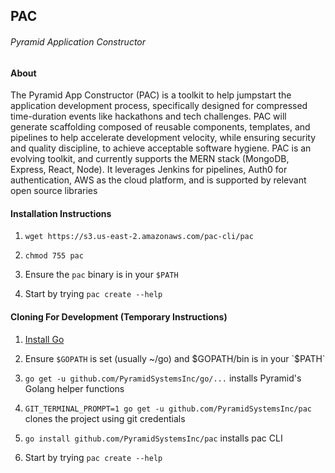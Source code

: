 ## PAC

###### Pyramid Application Constructor


#### About

The Pyramid App Constructor (PAC) is a toolkit to help jumpstart the application development process, specifically designed for compressed time-duration events like hackathons and tech challenges. PAC will generate scaffolding composed of reusable components, templates, and pipelines to help accelerate development velocity, while ensuring security and quality discipline, to achieve acceptable software hygiene. PAC is an evolving toolkit, and currently supports the MERN stack (MongoDB, Express, React, Node). It leverages Jenkins for pipelines, Auth0 for authentication, AWS as the cloud platform, and is supported by relevant open source libraries


#### Installation Instructions

1. `wget https://s3.us-east-2.amazonaws.com/pac-cli/pac`

2. `chmod 755 pac`

3. Ensure the `pac` binary is in your `$PATH`

4. Start by trying `pac create --help`

#### Cloning For Development (Temporary Instructions)

1. [Install Go](https://golang.org/doc/install)

2. Ensure `$GOPATH` is set (usually ~/go) and $GOPATH/bin is in your `$PATH`

3. `go get -u github.com/PyramidSystemsInc/go/...` installs Pyramid's Golang helper functions

4. `GIT_TERMINAL_PROMPT=1 go get -u github.com/PyramidSystemsInc/pac` clones the project using git credentials

5. `go install github.com/PyramidSystemsInc/pac` installs pac CLI

6. Start by trying `pac create --help`
